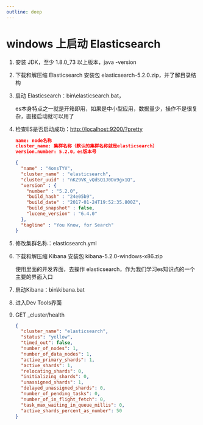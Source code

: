 ```yaml
---
outline: deep
---
```

# windows 上启动 Elasticsearch

1. 安装 JDK，至少 1.8.0_73 以上版本，java -version
2. 下载和解压缩 Elasticsearch 安装包 elasticsearch-5.2.0.zip，并了解目录结构
3. 启动 Elasticsearch：bin\elasticsearch.bat，

    es本身特点之一就是开箱即用，如果是中小型应用，数据量少，操作不是很复杂，直接启动就可以用了

4. 检查ES是否启动成功：<http://localhost:9200/?pretty>

    ```json
    name: node名称
    cluster_name: 集群名称（默认的集群名称就是elasticsearch）
    version.number: 5.2.0，es版本号

    {
      "name" : "4onsTYV",
      "cluster_name" : "elasticsearch",
      "cluster_uuid" : "nKZ9VK_vQdSQ1J0Dx9gx1Q",
      "version" : {
        "number" : "5.2.0",
        "build_hash" : "24e05b9",
        "build_date" : "2017-01-24T19:52:35.800Z",
        "build_snapshot" : false,
        "lucene_version" : "6.4.0"
      },
      "tagline" : "You Know, for Search"
    }
    ```

5. 修改集群名称：elasticsearch.yml
6. 下载和解压缩 Kibana 安装包 kibana-5.2.0-windows-x86.zip

    使用里面的开发界面，去操作 elasticsearch，作为我们学习es知识点的一个主要的界面入口
7. 启动Kibana：bin\kibana.bat
8. 进入Dev Tools界面
9. GET _cluster/health

    ```JSON
    {
      "cluster_name": "elasticsearch",
      "status": "yellow",
      "timed_out": false,
      "number_of_nodes": 1,
      "number_of_data_nodes": 1,
      "active_primary_shards": 1,
      "active_shards": 1,
      "relocating_shards": 0,
      "initializing_shards": 0,
      "unassigned_shards": 1,
      "delayed_unassigned_shards": 0,
      "number_of_pending_tasks": 0,
      "number_of_in_flight_fetch": 0,
      "task_max_waiting_in_queue_millis": 0,
      "active_shards_percent_as_number": 50
    }
    ```

